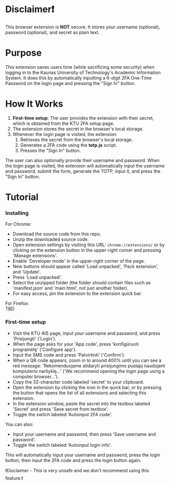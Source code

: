 # Disclaimer❗

This browser extension is **NOT** secure. It stores your username (optional), password (optional), and secret as plain text.

# Purpose

This extension saves users time (while sacrificing some security) when logging in to the Kaunas University of Technology's Academic Information System. It does this by automatically inputting a 6-digit 2FA One-Time Password on the login page and pressing the "Sign In" button.

# How It Works

1. **First-time setup**: The user provides the extension with their secret, which is obtained from the KTU 2FA setup page.
2. The extension stores the secret in the browser's local storage.
3. Whenever the login page is visited, the extension:
    1. Retrieves the secret from the browser's local storage.
    2. Generates a 2FA code using the **totp.js** script.
    3. Presses the "Sign In" button.

The user can also optionally provide their username and password. When the login page is visited, the extension will automatically input the username and password, submit the form, generate the TOTP, input it, and press the "Sign In" button.

# Tutorial

### Installing

For Chrome:
* Download the source code from this repo.
* Unzip the downloaded source code.
* Open extension settings by visiting this URL: `chrome://extensions/` or by clicking on the extension button in the upper-right corner and pressing 'Manage extensions'.
* Enable 'Developer mode' in the upper-right corner of the page.
* New buttons should appear called 'Load unpacked', 'Pack extension', and 'Update'.
* Press 'Load unpacked'.
* Select the unzipped folder (the folder should contain files such as 'manifest.json' and 'main.html', not just another folder).
* For easy access, pin the extension to the extension quick bar.

For Firefox:  
TBD

### First-time setup

* Visit the KTU AIS page, input your username and password, and press 'Prisijungti' ('Login').
* When the page asks for your 'App code', press 'konfigūruoti programėlę' ('Configure app').
* Input the SMS code and press 'Patvirtinti' ('Confirm').
* When a QR code appears, zoom in to around 400% until you can see a red message: 'Rekomenduojame atidaryti prisijungimo puslapį naudojant kompiuterio naršyklę...' ('We recommend opening the login page using a computer browser...').
* Copy the 32-character code labeled 'secret' to your clipboard.
* Open the extension by clicking the icon in the quick bar, or by pressing the button that opens the list of all extensions and selecting this extension.
* In the extension window, paste the secret into the textbox labeled 'Secret' and press 'Save secret from textbox'.
* Toggle the switch labeled 'Autoinput 2FA code'.

You can also:
* Input your username and password, then press 'Save username and password'.
* Toggle the switch labeled 'Autoinput login info'.

This will automatically input your username and password, press the login button, then input the 2FA code and press the login button again.

❗Disclaimer - This is very unsafe and we don't recommend using this feature.❗
